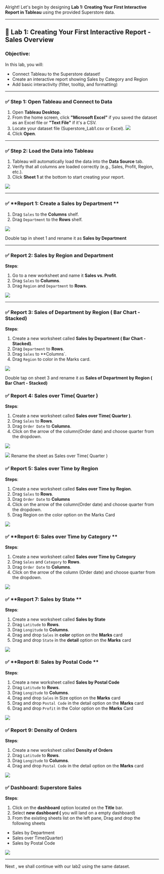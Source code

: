 Alright! Let's begin by designing **Lab 1: Creating Your First Interactive Report in Tableau** using the provided Superstore data.

---

## 📘 **Lab 1: Creating Your First Interactive Report - Sales Overview**

### Objective:
In this lab, you will:
- Connect Tableau to the Superstore dataset!
- Create an interactive report showing Sales by Category and Region
- Add basic interactivity (filter, tooltip, and formatting)

---

### ✅ **Step 1: Open Tableau and Connect to Data**

1. Open **Tableau Desktop**.
2. From the home screen, click **"Microsoft Excel"** if you saved the dataset as an Excel file or **"Text File"** if it's a CSV.
3. Locate your dataset file (Superstore_Lab1.csv or Excel).
![](https://github.com/Neha-Chiluka/tableau-fundamentals/blob/master/Lab1/1.png?raw=true)
4. Click **Open**. 

---

### ✅ **Step 2: Load the Data into Tableau**

1. Tableau will automatically load the data into the **Data Source** tab.
2. Verify that all columns are loaded correctly (e.g., Sales, Profit, Region, etc.).
3. Click **Sheet 1** at the bottom to start creating your report.

![](https://github.com/Neha-Chiluka/tableau-fundamentals/blob/master/Lab1/2.png?raw=true)

---

### ✅ **Report 1: Create a Sales by Department **

1. Drag `Sales` to the **Columns** shelf.
2. Drag `Department`  to the **Rows** shelf.

![](https://github.com/Neha-Chiluka/tableau-fundamentals/blob/master/pic_1/1.png?raw=true)

Double tap in sheet 1 and rename it as **Sales by Department**


---

### ✅ **Report 2: Sales by Region and Department**


**Steps**:
1. Go to a new worksheet and name it **Sales vs. Profit**.
2. Drag `Sales` to **Columns**.
3. Drag `Region` and `Department` to **Rows**.

![](https://github.com/Neha-Chiluka/tableau-fundamentals/blob/master/pic_1/2.png?raw=true)

---

### ✅ **Report 3: Sales of Department by Region ( Bar Chart - Stacked)**


**Steps**:
1. Create a new worksheet called **Sales by Department ( Bar Chart - Stacked)**.
2. Drag `Department` to **Rows**.
3. Drag `Sales` to **Columns`.
4. Drag `Region` to color in the Marks card.

![](https://github.com/Neha-Chiluka/tableau-fundamentals/blob/master/pic_1/3.png?raw=true)

Double tap on sheet 3 and rename it as **Sales of Department by Region ( Bar Chart - Stacked)**

### ✅ **Report 4: Sales over Time( Quarter )**


**Steps**:
1. Create a new worksheet called **Sales over Time( Quarter )**.
2. Drag `Sales` to **Rows**.
3. Drag `Order Date` to **Columns**.
4. Click on the arrow of the column(Order date) and choose quarter from the dropdown.

![](https://github.com/Neha-Chiluka/tableau-fundamentals/blob/master/pic_1/Screenshot%202025-06-09%20153216.png?raw=true)

![](https://github.com/Neha-Chiluka/tableau-fundamentals/blob/master/pic_1/6.png?raw=true)
Rename the sheet as Sales over Time( Quarter )

### ✅ **Report 5: Sales over Time by Region**


**Steps**:
1. Create a new worksheet called **Sales over Time by Region**.
2. Drag `Sales` to **Rows**.
3. Drag `Order Date` to  **Columns**
4. Click on the arrow of the column(Order date) and choose quarter from the dropdown.
5. Drag Region on the color option on the Marks Card

![](https://github.com/Neha-Chiluka/tableau-fundamentals/blob/master/pic_1/7.png?raw=true)

### ✅ **Report 6: Sales over Time by Category **


**Steps**:
1. Create a new worksheet called **Sales over Time by Category**
2. Drag `Sales` and `Category` to **Rows**.
3. Drag `Order Date` to **Columns**.
4. Click on the arrow of the column (Order date) and choose quarter from the dropdown.

![](https://github.com/Neha-Chiluka/tableau-fundamentals/blob/master/pic_1/8.png?raw=true)

### ✅ **Report 7: Sales by State **


**Steps**:
1. Create a new worksheet called **Sales by State**
2. Drag `Latitude` to **Rows**.
3. Drag `Longitude` to **Columns**.
4. Drag and drop `Sales` in **color** option on the **Marks** card
5. Drag and drop `State` in the **detail** option on the **Marks** card

![](https://github.com/Neha-Chiluka/tableau-fundamentals/blob/master/pic_1/9.png?raw=true)

### ✅ **Report 8: Sales by Postal Code **


**Steps**:
1. Create a new worksheet called **Sales by Postal Code**
2. Drag `Latitude` to **Rows**.
3. Drag `Longitude` to **Columns**.
4. Drag and drop `Sales` in Size option on the **Marks** card
5. Drag and drop `Postal Code` in the detail option on the **Marks** card
6. Drag and drop `Profit` in the Color option on the **Marks** Card

![](https://github.com/Neha-Chiluka/tableau-fundamentals/blob/master/pic_1/10.png?raw=true)

### ✅ **Report 9: Density of Orders**


**Steps**:
1. Create a new worksheet called **Density of Orders**
2. Drag `Latitude` to **Rows**.
3. Drag `Longitude` to **Columns**.
4. Drag and drop `Postal Code` in the detail option on the **Marks** card

![](https://github.com/Neha-Chiluka/tableau-fundamentals/blob/master/pic_1/11.png?raw=true)

### ✅ **Dashboard: Superstore Sales**


**Steps**:
1. Click on the **dashboard** option located on the **Title** bar.
2. Select **new dashboard (** you will land on a empty dashboard)
3. From the existing sheets list on the left pane, Drag and drop the following sheets
- Sales by Department
- Sales over Time(Quarter)
- Sales by Postal Code

![](https://github.com/Neha-Chiluka/tableau-fundamentals/blob/master/pic_1/12.png?raw=true)



---

Next , we shall continue with our lab2 using the same dataset.
